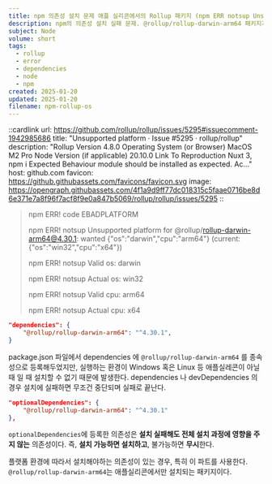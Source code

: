 ```yaml
---
title: npm 의존성 설치 문제 애플 실리콘에서의 Rollup 패키지 (npm ERR notsup Unsupported platform for rollup-darwin-arm64)
description: npm의 의존성 설치 실패 문제. @rollup/rollup-darwin-arm64 패키지가 애플 실리콘에서만 설치 가능하다. Windows 및 Linux 환경에서의 설치 불가 원인. optionalDependencies의 사용 방법.
subject: Node
volume: short
tags:
  - rollup
  - error
  - dependencies
  - node
  - npm
created: 2025-01-20
updated: 2025-01-20
filename: npm-rollup-os
---
```



::cardlink
url: https://github.com/rollup/rollup/issues/5295#issuecomment-1942985686
title: "Unsupported platform · Issue #5295 · rollup/rollup"
description: "Rollup Version 4.8.0 Operating System (or Browser) MacOS M2 Pro Node Version (if applicable) 20.10.0 Link To Reproduction Nuxt 3, npm i Expected Behaviour module should be installed as expected. Ac..."
host: github.com
favicon: https://github.githubassets.com/favicons/favicon.svg
image: https://opengraph.githubassets.com/4f1a9d9ff77dc018315c5faae0716be8d6e371e7a8f96f7acf8f9e0a847b5069/rollup/rollup/issues/5295
::


> npm ERR! code EBADPLATFORM
>
> npm ERR! notsup Unsupported platform for @rollup/rollup-darwin-arm64@4.30.1: wanted {"os":"darwin","cpu":"arm64"} (current: {"os":"win32","cpu":"x64"})
>
> npm ERR! notsup Valid os:   darwin
>
> npm ERR! notsup Actual os:  win32
>
> npm ERR! notsup Valid cpu:  arm64
>
> npm ERR! notsup Actual cpu: x64

```json
"dependencies": {
	"@rollup/rollup-darwin-arm64": "^4.30.1",
}
```

package.json 파일에서 dependencies 에 `@rollup/rollup-darwin-arm64` 를 종속성으로 등록해두었지만, 실행하는 환경이 Windows 혹은 Linux 등 애플실레콘이 아닐 때 일 때 설치할 수 없기 때문에 발생한다. dependencies 나 devDependencies 의 경우 설치에 실패하면 무조건 중단되며 실패로 끝난다.

```json
"optionalDependencies": {
	"@rollup/rollup-darwin-arm64": "^4.30.1"
},
```

`optionalDependencies`에 등록한 의존성은 **설치 실패해도 전체 설치 과정에 영향을 주지 않는** 의존성이다. 즉, **설치 가능하면 설치하고**, 불가능하면 **무시**한다.

플랫폼 환경에 따라서 설치해야하는 의존성이 있는 경우, 특히 이 파트를 사용한다. `@rollup/rollup-darwin-arm64`는 애플실리콘에서만 설치되는 패키지이다.
